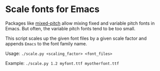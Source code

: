 # Scale fonts for Emacs

Packages like [mixed-pitch](https://gitlab.com/jabranham/mixed-pitch) allow mixing fixed and variable pitch fonts in Emacs. But often, the variable pitch fonts tend to be too small. 

This script scales up the given font files by a given scale factor and appends `Emacs` to the font family name.

Usage: 
`./scale.py <scaling_factor> <font_files>`

Example: 
`./scale.py 1.2 myfont.ttf myotherfont.ttf`


